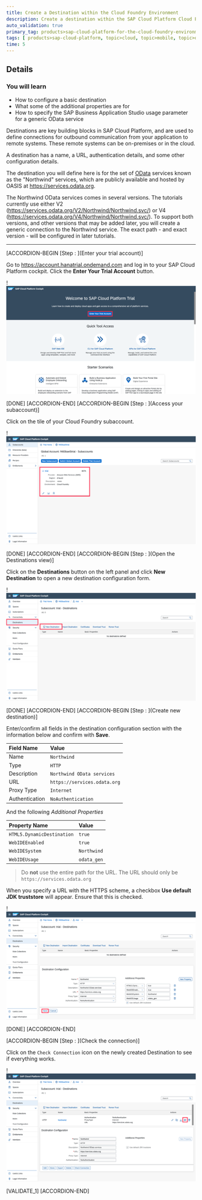 ```yaml
---
title: Create a Destination within the Cloud Foundry Environment
description: Create a destination within the SAP Cloud Platform Cloud Foundry Environment to allow access to the Northwind OData services.
auto_validation: true
primary_tag: products>sap-cloud-platform-for-the-cloud-foundry-environment
tags: [ products>sap-cloud-platform, topic>cloud, topic>mobile, topic>odata, tutorial>beginner  ]
time: 5
---
```


## Details
### You will learn
- How to configure a basic destination
- What some of the additional properties are for
- How to specify the SAP Business Application Studio usage parameter for a generic OData service

Destinations are key building blocks in SAP Cloud Platform, and are used to define connections for outbound communication from your application to remote systems. These remote systems can be on-premises or in the cloud.

A destination has a name, a URL, authentication details, and some other configuration details.

The destination you will define here is for the set of [OData](http://www.odata.org) services known as the "Northwind" services, which are publicly available and hosted by OASIS at <https://services.odata.org>.

The Northwind OData services comes in several versions.  The tutorials currently use either V2 (<https://services.odata.org/V2/Northwind/Northwind.svc/>) or V4 (<https://services.odata.org/V4/Northwind/Northwind.svc/>).  To support both versions, and other versions that may be added later, you will create a generic connection to the Northwind service.  The exact path - and exact version - will be configured in later tutorials.

---


[ACCORDION-BEGIN [Step : ](Enter your trial account)]

Go to <https://account.hanatrial.ondemand.com> and log in to your SAP Cloud Platform cockpit. Click the **Enter Your Trial Account** button.

!![SAP Cloud Platform log in page](./scp-trial-logon.png)

[DONE]
[ACCORDION-END]
[ACCORDION-BEGIN [Step : ](Access your subaccount)]

Click on the tile of your Cloud Foundry subaccount.

!![subaccount](./subaccount.png)

[DONE]
[ACCORDION-END]
[ACCORDION-BEGIN [Step : ](Open the Destinations view)]

Click on the **Destinations** button on the left panel and click **New Destination** to open a new destination configuration form.

!![destination](./destination.png)

[DONE]
[ACCORDION-END]
[ACCORDION-BEGIN [Step : ](Create new destination)]


Enter/confirm all fields in the destination configuration section with the information below and confirm with **Save**.

Field Name     | Value
:------------- | :-------------
Name           | `Northwind`
Type           | `HTTP`
Description    | `Northwind OData services`
URL            | `https://services.odata.org`
Proxy Type     | `Internet`
Authentication | `NoAuthentication`

And the following *Additional Properties*

Property Name     | Value
:------------- | :-------------
`HTML5.DynamicDestination`           | `true`
`WebIDEEnabled`           | `true`
`WebIDESystem`    | `Northwind`
`WebIDEUsage`            | `odata_gen`

> Do **not** use the entire path for the URL.  The URL should only be `https://services.odata.org`

When you specify a URL with the HTTPS scheme, a checkbox **Use default JDK truststore** will appear. Ensure that this is checked.

!![new destination entered](./newdest.png)


[DONE]
[ACCORDION-END]

[ACCORDION-BEGIN [Step : ](Check the connection)]

Click on the `Check Connection` icon on the newly created Destination to see if everything works.

!![check destination function](./checkDestination.png)

[VALIDATE_1]
[ACCORDION-END]
